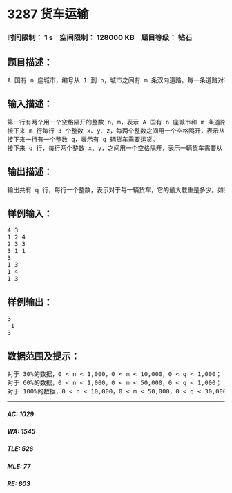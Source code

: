 # 3287 货车运输   
### 时间限制： 1 s&nbsp;&nbsp;&nbsp;&nbsp;空间限制： 128000 KB&nbsp;&nbsp;&nbsp;&nbsp;题目等级： 钻石  
## 题目描述：  

<pre>
A 国有 n 座城市，编号从 1 到 n，城市之间有 m 条双向道路。每一条道路对车辆都有重量限制，简称限重。现在有 q 辆货车在运输货物，司机们想知道每辆车在不超过车辆限重的情况下，最多能运多重的货物。
</pre>
  
  
## 输入描述：  

<pre>
第一行有两个用一个空格隔开的整数 n，m，表示 A 国有 n 座城市和 m 条道路。  
接下来 m 行每行 3 个整数 x、y、z，每两个整数之间用一个空格隔开，表示从 x 号城市到 y 号城市有一条限重为 z 的道路。注意：x 不等于 y，两座城市之间可能有多条道路。  
接下来一行有一个整数 q，表示有 q 辆货车需要运货。  
接下来 q 行，每行两个整数 x、y，之间用一个空格隔开，表示一辆货车需要从 x 城市运输货物到 y 城市，注意：x 不等于 y。
</pre>
  
  
## 输出描述：  

<pre>
输出共有 q 行，每行一个整数，表示对于每一辆货车，它的最大载重是多少。如果货车不能到达目的地，输出-1。
</pre>
  
  
## 样例输入：  

<pre>
4 3   
1 2 4   
2 3 3   
3 1 1   
3  
1 3   
1 4   
1 3
</pre>
  
  
## 样例输出：  

<pre>
3  
-1  
3
</pre>
  
  
## 数据范围及提示：  

<pre>
对于 30%的数据，0 < n < 1,000，0 < m < 10,000，0 < q < 1,000；   
对于 60%的数据，0 < n < 1,000，0 < m < 50,000，0 < q < 1,000；   
对于 100%的数据，0 < n < 10,000，0 < m < 50,000，0 < q < 30,000，0 ≤ z ≤ 100,000。
</pre>
  
  
***  

##### AC: 1029  
##### WA: 1545  
##### TLE: 526  
##### MLE: 77  
##### RE: 603  
